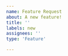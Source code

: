 ```yaml
---
name: Feature Request
about: A new feature!
title: ''
labels: new
assignees: ''
type: 'Feature'

---
```

